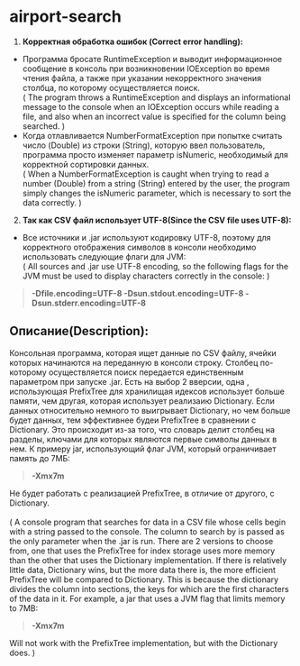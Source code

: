 # airport-search
1.  **Корректная обработка ошибок (Correct error handling):**<br>
- Программа бросате RuntimeException и выводит информационное сообщение в консоль при возникновении IOException во время чтения файла, а также при указании некорректного значения столбца, по которому осуществляется поиск. <br>( The program throws a RuntimeException and displays an informational message to the console when an IOException occurs while reading a file, and also when an incorrect value is specified for the column being searched. )<br> 
- Когда отлавливается NumberFormatException при попытке считать число (Double) из строки (String), которую ввел пользователь, программа просто изменяет параметр isNumeric, необходимый для корректной сортировки данных.<br>
( When a NumberFormatException is caught when trying to read a number (Double) from a string (String) entered by the user, the program simply changes the isNumeric parameter, which is necessary to sort the data correctly. )
2.  **Так как CSV файл использует UTF-8(Since the CSV file uses UTF-8):**<br>
- Все источники и .jar используют кодировку UTF-8, поэтому для корректного отображения символов в консоли необходимо использовать следующие флаги для JVM:<br>
( All sources and .jar use UTF-8 encoding, so the following flags for the JVM must be used to display characters correctly in the console: )
>**-Dfile.encoding=UTF-8 -Dsun.stdout.encoding=UTF-8 -Dsun.stderr.encoding=UTF-8** 
## Описание(Description):
Консольная программа, которая ищет данные по CSV файлу, ячейки которых начинаются на переданную в консоли строку. Столбец по-которому осуществляется поиск передается единственным параметром при запуске .jar. Есть на выбор 2 вверсии, одна , использующая PrefixTree для хранилищая идексов использует больше памяти, чем другая, которая использует реализаию Dictionary. Если данных относительно немного то выигрывает Dictionary, но чем больше будет данных, тем эффективнее будеи PrefixTree в сравнении с Dictionary. Это происходит из-за того, что словарь делит столбец на разделы, ключами для которых являются первые символы данных в нем. К примеру jar, использующий флаг JVM, который ограничивает память до 7МБ:
>**-Xmx7m** 

Не будет работать с реализацией PrefixTree, в отличие от другого, с Dictionary.<br><br>
(
A console program that searches for data in a CSV file whose cells begin with a string passed to the console. The column to search by is passed as the only parameter when the .jar is run. There are 2 versions to choose from, one that uses the PrefixTree for index storage uses more memory than the other that uses the Dictionary implementation. If there is relatively little data, Dictionary wins, but the more data there is, the more efficient PrefixTree will be compared to Dictionary. This is because the dictionary divides the column into sections, the keys for which are the first characters of the data in it. For example, a jar that uses a JVM flag that limits memory to 7MB:
>**-Xmx7m**

Will not work with the PrefixTree implementation, but with the Dictionary does.
)
